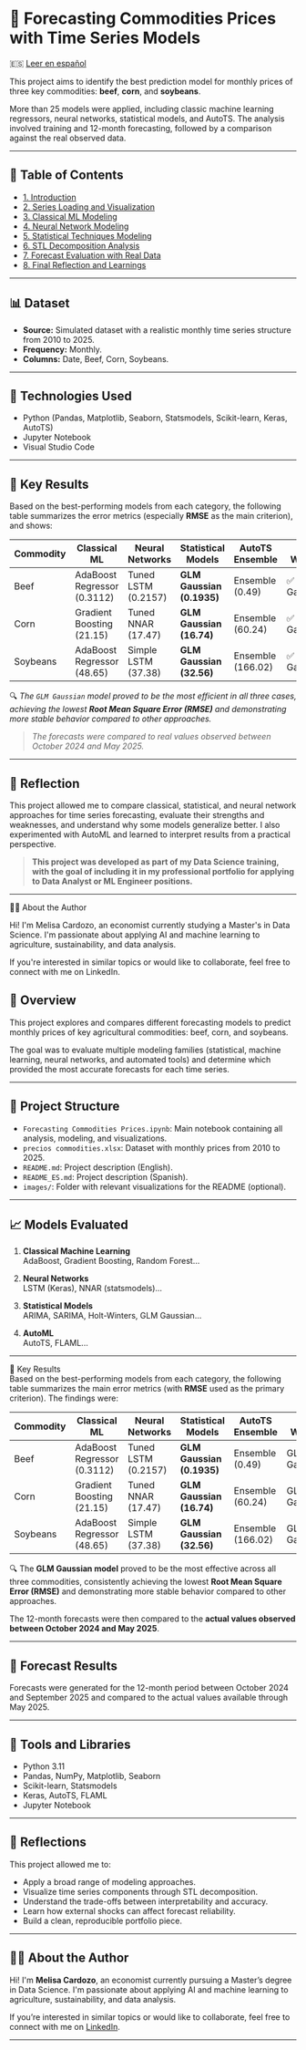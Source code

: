 # 🌾 Forecasting Commodities Prices with Time Series Models

🇪🇸 [Leer en español](./README_ES.md)

This project aims to identify the best prediction model for monthly prices of three key commodities: **beef**, **corn**, and **soybeans**.

More than 25 models were applied, including classic machine learning regressors, neural networks, statistical models, and AutoTS. The analysis involved training and 12-month forecasting, followed by a comparison against the real observed data.

---

## 📌 Table of Contents

- [1. Introduction](#1-introduction)
- [2. Series Loading and Visualization](#2-series-loading-and-visualization)
- [3. Classical ML Modeling](#3-classical-ml-modeling)
- [4. Neural Network Modeling](#4-neural-network-modeling)
- [5. Statistical Techniques Modeling](#5-statistical-techniques-modeling)
- [6. STL Decomposition Analysis](#6-stl-decomposition-analysis)
- [7. Forecast Evaluation with Real Data](#7-forecast-evaluation-with-real-data)
- [8. Final Reflection and Learnings](#8-final-reflection-and-learnings)

---

## 📊 Dataset

- **Source:** Simulated dataset with a realistic monthly time series structure from 2010 to 2025.
- **Frequency:** Monthly.
- **Columns:** Date, Beef, Corn, Soybeans.

---

## 🧠 Technologies Used

- Python (Pandas, Matplotlib, Seaborn, Statsmodels, Scikit-learn, Keras, AutoTS)
- Jupyter Notebook
- Visual Studio Code

---

## 🏁 Key Results

Based on the best-performing models from each category, the following table summarizes the error metrics (especially **RMSE** as the main criterion), and shows:

| Commodity | Classical ML              | Neural Networks         | Statistical Models          | AutoTS Ensemble        | Final Winner        |
|-----------|---------------------------|--------------------------|------------------------------|------------------------|---------------------|
| Beef      | AdaBoost Regressor (0.3112) | Tuned LSTM (0.2157)     | **GLM Gaussian (0.1935)**    | Ensemble (0.49)        | ✅ GLM Gaussian      |
| Corn      | Gradient Boosting (21.15)   | Tuned NNAR (17.47)      | **GLM Gaussian (16.74)**     | Ensemble (60.24)       | ✅ GLM Gaussian      |
| Soybeans  | AdaBoost Regressor (48.65)  | Simple LSTM (37.38)     | **GLM Gaussian (32.56)**     | Ensemble (166.02)      | ✅ GLM Gaussian      |

🔍 *The `GLM Gaussian` model proved to be the most efficient in all three cases, achieving the lowest **Root Mean Square Error (RMSE)** and demonstrating more stable behavior compared to other approaches.*
> *The forecasts were compared to real values observed between October 2024 and May 2025.*

---

## 🧭 Reflection

This project allowed me to compare classical, statistical, and neural network approaches for time series forecasting, evaluate their strengths and weaknesses, and understand why some models generalize better. I also experimented with AutoML and learned to interpret results from a practical perspective.

> **This project was developed as part of my Data Science training, with the goal of including it in my professional portfolio for applying to Data Analyst or ML Engineer positions.**

---

🙋‍♀️ About the Author

Hi! I'm Melisa Cardozo, an economist currently studying a Master's in Data Science. I'm passionate about applying AI and machine learning to agriculture, sustainability, and data analysis.

If you're interested in similar topics or would like to collaborate, feel free to connect with me on LinkedIn.


## 📌 Overview

This project explores and compares different forecasting models to predict monthly prices of key agricultural commodities: beef, corn, and soybeans. 

The goal was to evaluate multiple modeling families (statistical, machine learning, neural networks, and automated tools) and determine which provided the most accurate forecasts for each time series.

---

## 📂 Project Structure

- `Forecasting Commodities Prices.ipynb`: Main notebook containing all analysis, modeling, and visualizations.
- `precios commodities.xlsx`: Dataset with monthly prices from 2010 to 2025.
- `README.md`: Project description (English).
- `README_ES.md`: Project description (Spanish).
- `images/`: Folder with relevant visualizations for the README (optional).

---

## 📈 Models Evaluated

1. **Classical Machine Learning**  
   AdaBoost, Gradient Boosting, Random Forest...

2. **Neural Networks**  
   LSTM (Keras), NNAR (statsmodels)...

3. **Statistical Models**  
   ARIMA, SARIMA, Holt-Winters, GLM Gaussian...

4. **AutoML**  
   AutoTS, FLAML...

---

🏁 Key Results  
Based on the best-performing models from each category, the following table summarizes the main error metrics (with **RMSE** used as the primary criterion). The findings were:

| Commodity | Classical ML                | Neural Networks         | Statistical Models           | AutoTS Ensemble       | Final Winner        |
|-----------|-----------------------------|-------------------------|------------------------------|-----------------------|---------------------|
| Beef      | AdaBoost Regressor (0.3112) | Tuned LSTM (0.2157)     | **GLM Gaussian (0.1935)**    | Ensemble (0.49)       |  GLM Gaussian       |
| Corn      | Gradient Boosting (21.15)   | Tuned NNAR (17.47)      | **GLM Gaussian (16.74)**     | Ensemble (60.24)      |  GLM Gaussian       |
| Soybeans  | AdaBoost Regressor (48.65)  | Simple LSTM (37.38)     | **GLM Gaussian (32.56)**     | Ensemble (166.02)     |  GLM Gaussian       |
 
🔍 The **GLM Gaussian model** proved to be the most effective across all three commodities, consistently achieving the lowest **Root Mean Square Error (RMSE)** and demonstrating more stable behavior compared to other approaches.

The 12-month forecasts were then compared to the **actual values observed between October 2024 and May 2025**.


---

## 🔎 Forecast Results

Forecasts were generated for the 12-month period between October 2024 and September 2025 and compared to the actual values available through May 2025.

---

## 🔧 Tools and Libraries

- Python 3.11
- Pandas, NumPy, Matplotlib, Seaborn
- Scikit-learn, Statsmodels
- Keras, AutoTS, FLAML
- Jupyter Notebook

---


## 🌱 Reflections

This project allowed me to:

- Apply a broad range of modeling approaches.
- Visualize time series components through STL decomposition.
- Understand the trade-offs between interpretability and accuracy.
- Learn how external shocks can affect forecast reliability.
- Build a clean, reproducible portfolio piece.

---

## 🙋‍♀️ About the Author

Hi! I'm **Melisa Cardozo**, an economist currently pursuing a Master’s degree in Data Science. I'm passionate about applying AI and machine learning to agriculture, sustainability, and data analysis.

If you’re interested in similar topics or would like to collaborate, feel free to connect with me on [LinkedIn](https://www.linkedin.com/).

---

